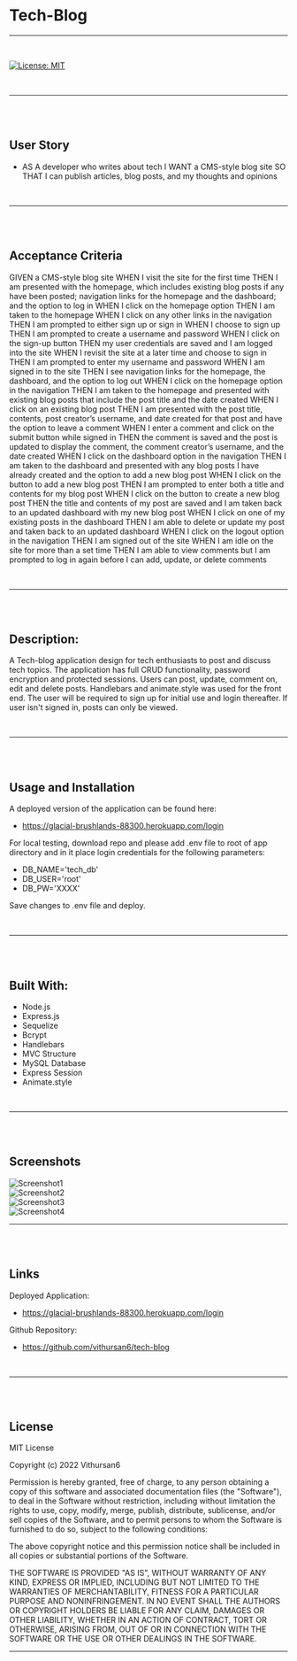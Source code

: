 
# Tech-Blog
---
<br>

[![License: MIT](https://img.shields.io/badge/License-MIT-yellow.svg)](https://opensource.org/licenses/MIT)

<br>

---
<br>
<br>

## User Story
- AS A developer who writes about tech I WANT a CMS-style blog site
  SO THAT I can publish articles, blog posts, and my thoughts and opinions

<br>

---
<br>
<br>

## Acceptance Criteria

GIVEN a CMS-style blog site
WHEN I visit the site for the first time
THEN I am presented with the homepage, which includes existing blog posts if any have been posted; navigation links for the homepage and the dashboard; and the option to log in
WHEN I click on the homepage option
THEN I am taken to the homepage
WHEN I click on any other links in the navigation
THEN I am prompted to either sign up or sign in
WHEN I choose to sign up
THEN I am prompted to create a username and password
WHEN I click on the sign-up button
THEN my user credentials are saved and I am logged into the site
WHEN I revisit the site at a later time and choose to sign in
THEN I am prompted to enter my username and password
WHEN I am signed in to the site
THEN I see navigation links for the homepage, the dashboard, and the option to log out
WHEN I click on the homepage option in the navigation
THEN I am taken to the homepage and presented with existing blog posts that include the post title and the date created
WHEN I click on an existing blog post
THEN I am presented with the post title, contents, post creator’s username, and date created for that post and have the option to leave a comment
WHEN I enter a comment and click on the submit button while signed in
THEN the comment is saved and the post is updated to display the comment, the comment creator’s username, and the date created
WHEN I click on the dashboard option in the navigation
THEN I am taken to the dashboard and presented with any blog posts I have already created and the option to add a new blog post
WHEN I click on the button to add a new blog post
THEN I am prompted to enter both a title and contents for my blog post
WHEN I click on the button to create a new blog post
THEN the title and contents of my post are saved and I am taken back to an updated dashboard with my new blog post
WHEN I click on one of my existing posts in the dashboard
THEN I am able to delete or update my post and taken back to an updated dashboard
WHEN I click on the logout option in the navigation
THEN I am signed out of the site
WHEN I am idle on the site for more than a set time
THEN I am able to view comments but I am prompted to log in again before I can add, update, or delete comments

<br>

---
<br>
<br>

## Description:
A Tech-blog application design for tech enthusiasts to post and discuss tech topics. The application has full CRUD functionality, password encryption and protected sessions.
Users can post, update, comment on, edit and delete posts. Handlebars and animate.style was used for the front end. The user will be required to sign up for initial use and login thereafter. 
If user isn't signed in, posts can only be viewed. 

<br>

---
<br>
<br>

## Usage and Installation

A deployed version of the application can be found here:

 - https://glacial-brushlands-88300.herokuapp.com/login

For local testing, download repo and please add .env file to root of app directory and in it place login credentials for the following parameters:

 - DB_NAME='tech_db'
 - DB_USER='root'
 - DB_PW='XXXX'

Save changes to .env file and deploy.

<br>

---
<br>
<br>

## Built With:

- Node.js
- Express.js
- Sequelize
- Bcrypt
- Handlebars
- MVC Structure
- MySQL Database
- Express Session
- Animate.style
<br>

---
<br>
<br>

## Screenshots

![Screenshot1](./content/images/pic1.png)
<br>
![Screenshot2](./content/images/pic2.png)
<br>
![Screenshot3](./content/images/pic3.png)
<br>
![Screenshot4](./content/images/pic4.png)
<br>

---
<br>
<br>

## Links

Deployed Application:

 - https://glacial-brushlands-88300.herokuapp.com/login

Github Repository:

 - https://github.com/vithursan6/tech-blog
<br>

---
<br>
<br>

## License

MIT License

Copyright (c) 2022 Vithursan6

Permission is hereby granted, free of charge, to any person obtaining a copy
of this software and associated documentation files (the "Software"), to deal
in the Software without restriction, including without limitation the rights
to use, copy, modify, merge, publish, distribute, sublicense, and/or sell
copies of the Software, and to permit persons to whom the Software is
furnished to do so, subject to the following conditions:

The above copyright notice and this permission notice shall be included in all
copies or substantial portions of the Software.

THE SOFTWARE IS PROVIDED "AS IS", WITHOUT WARRANTY OF ANY KIND, EXPRESS OR
IMPLIED, INCLUDING BUT NOT LIMITED TO THE WARRANTIES OF MERCHANTABILITY,
FITNESS FOR A PARTICULAR PURPOSE AND NONINFRINGEMENT. IN NO EVENT SHALL THE
AUTHORS OR COPYRIGHT HOLDERS BE LIABLE FOR ANY CLAIM, DAMAGES OR OTHER
LIABILITY, WHETHER IN AN ACTION OF CONTRACT, TORT OR OTHERWISE, ARISING FROM,
OUT OF OR IN CONNECTION WITH THE SOFTWARE OR THE USE OR OTHER DEALINGS IN THE
SOFTWARE.
<br>

---

